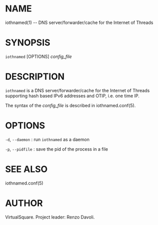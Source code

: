 <!--
.\" Copyright (C) 2023 VirtualSquare. Project Leader: Renzo Davoli
.\"
.\" This is free documentation; you can redistribute it and/or
.\" modify it under the terms of the GNU General Public License,
.\" as published by the Free Software Foundation, either version 2
.\" of the License, or (at your option) any later version.
.\"
.\" The GNU General Public License's references to "object code"
.\" and "executables" are to be interpreted as the output of any
.\" document formatting or typesetting system, including
.\" intermediate and printed output.
.\"
.\" This manual is distributed in the hope that it will be useful,
.\" but WITHOUT ANY WARRANTY; without even the implied warranty of
.\" MERCHANTABILITY or FITNESS FOR A PARTICULAR PURPOSE.  See the
.\" GNU General Public License for more details.
.\"
.\" You should have received a copy of the GNU General Public
.\" License along with this manual; if not, write to the Free
.\" Software Foundation, Inc., 51 Franklin St, Fifth Floor, Boston,
.\" MA 02110-1301 USA.
.\"
-->
# NAME

iothnamed(1) -- DNS server/forwarder/cache for the Internet of Threads

# SYNOPSIS

`iothnamed` [OPTIONS] *config\_file*

# DESCRIPTION

`iothnamed` is a DNS server/forwarder/cache for the Internet of Threads
supporting hash based IPv6 addresses and OTIP, i.e. one time IP.

The syntax of the *config_file* is described in iothnamed.conf(5).

# OPTIONS
  `-d`, `--daemon`
: run `iothnamed` as a daemon

  `-p`, `--pidfile`
: save the pid of the process in a file

# SEE ALSO
iothnamed.conf(5)

# AUTHOR
VirtualSquare. Project leader: Renzo Davoli.
